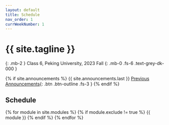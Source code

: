 ```yaml
---
layout: default
title: Schedule
nav_order: 1
currWeekNumber: 1
---
```


# {{ site.tagline }}
{: .mb-2 }
Class 6, Peking University, 2023 Fall
{: .mb-0 .fs-6 .text-grey-dk-000 }

{% if site.announcements %}
{{ site.announcements.last }}
[Previous Announcements](announcements.md){: .btn .btn-outline .fs-3 }
{% endif %}

## Schedule
{% for module in site.modules %}
{% if module.exclude != true %}
<a name="week-{{module.weekNumber}}"></a>
{{ module }}
{% endif %}
{% endfor %}
